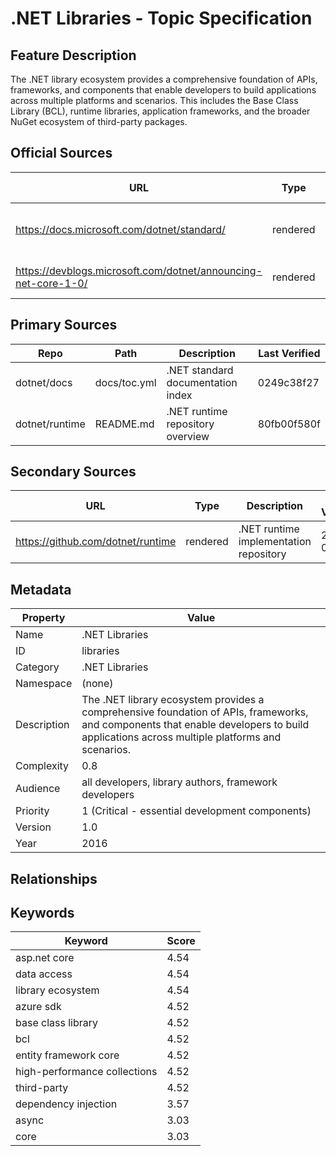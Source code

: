 # .NET Libraries - Topic Specification

## Feature Description

The .NET library ecosystem provides a comprehensive foundation of APIs, frameworks, and components that enable developers to build applications across multiple platforms and scenarios. This includes the Base Class Library (BCL), runtime libraries, application frameworks, and the broader NuGet ecosystem of third-party packages.

## Official Sources

| URL | Type | Description | Last Verified |
| --- | --- | --- | --- |
| https://docs.microsoft.com/dotnet/standard/ | rendered | Main .NET standard library documentation | 2025-09-20 |
| https://devblogs.microsoft.com/dotnet/announcing-net-core-1-0/ | rendered | Official .NET Core 1.0 announcement | 2025-09-20 |

## Primary Sources

| Repo | Path | Description | Last Verified |
| --- | --- | --- | --- |
| dotnet/docs | docs/toc.yml | .NET standard documentation index | 0249c38f27 |
| dotnet/runtime | README.md | .NET runtime repository overview | 80fb00f580f |

## Secondary Sources

| URL | Type | Description | Last Verified |
| --- | --- | --- | --- |
| https://github.com/dotnet/runtime | rendered | .NET runtime implementation repository | 2025-09-20 |

## Metadata

| Property | Value |
| --- | --- |
| Name | .NET Libraries |
| ID | libraries |
| Category | .NET Libraries |
| Namespace | (none) |
| Description | The .NET library ecosystem provides a comprehensive foundation of APIs, frameworks, and components that enable developers to build applications across multiple platforms and scenarios. |
| Complexity | 0.8 |
| Audience | all developers, library authors, framework developers |
| Priority | 1 (Critical - essential development components) |
| Version | 1.0 |
| Year | 2016 |

## Relationships

## Keywords

| Keyword | Score |
|---------|-------|
| asp.net core | 4.54 |
| data access | 4.54 |
| library ecosystem | 4.54 |
| azure sdk | 4.52 |
| base class library | 4.52 |
| bcl | 4.52 |
| entity framework core | 4.52 |
| high-performance collections | 4.52 |
| third-party | 4.52 |
| dependency injection | 3.57 |
| async | 3.03 |
| core | 3.03 |

